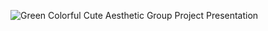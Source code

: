 ![Green Colorful Cute Aesthetic Group Project Presentation](https://github.com/Naomi-Ram/Naomi-Ram/assets/112789741/955ecab5-ae2c-40af-b9a2-324527c0c07b)

<!--
**Naomi-Ram/Naomi-Ram** is a ✨ _special_ ✨ repository because its `README.md` (this file) appears on your GitHub profile.

Here are some ideas to get you started:

- 🔭 I’m currently working on ...
- 🌱 I’m currently learning ...
- 👯 I’m looking to collaborate on ...
- 🤔 I’m looking for help with ...
- 💬 Ask me about ...
- 📫 How to reach me: ...
- 😄 Pronouns: ...
- ⚡ Fun fact: ...
-->
